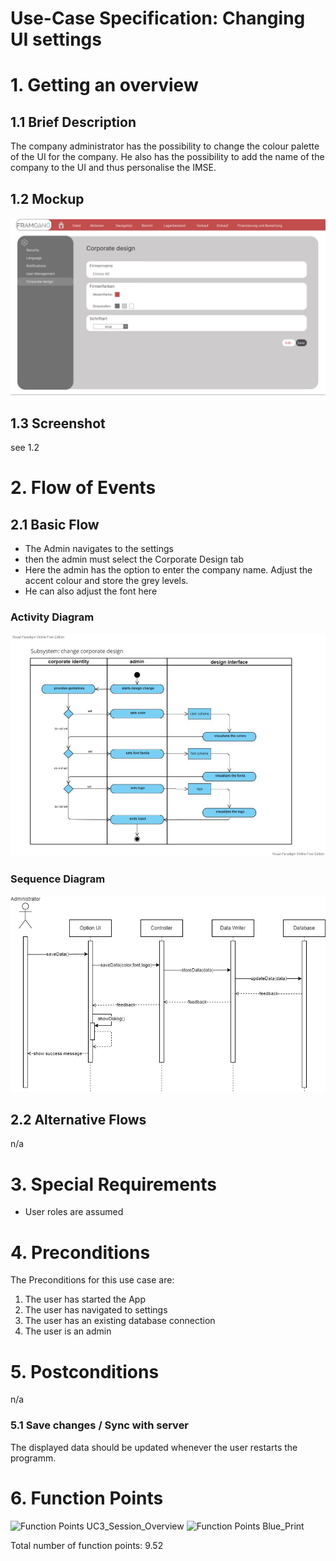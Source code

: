 # Use-Case Specification: Changing UI settings

# 1. Getting an overview

## 1.1 Brief Description
The company administrator has the possibility to change the colour palette of the UI for the company. He also has the possibility to add the name of the company to the UI and thus personalise the IMSE.

## 1.2 Mockup
<img src="data_usecase4/mockup_usecase4.png" alt="Screenshot changing UI settings" width="600"/>

## 1.3 Screenshot
see 1.2

# 2. Flow of Events

## 2.1 Basic Flow
- The Admin navigates to the settings
- then the admin must select the Corporate Design tab
- Here the admin has the option to enter the company name. Adjust the accent colour and store the grey levels. 
- He can also adjust the font here

### Activity Diagram
<img src="data_usecase4/activityDiagram_usecase4.jpg" alt="Screenshot changing UI settings" width="600"/>

### Sequence Diagram
<img src="data_usecase4/sequenceDiagram_usecase4.png" alt="Screenshot sequence diagram changing UI settings" width="600"/>

## 2.2 Alternative Flows
n/a

# 3. Special Requirements
- User roles are assumed 

# 4. Preconditions
The Preconditions for this use case are:
1. The user has started the App
2. The user has navigated to settings
3. The user has an existing database connection
4. The user is an admin

# 5. Postconditions
n/a

### 5.1 Save changes / Sync with server
The displayed data should be updated whenever the user restarts the programm. 

# 6. Function Points
![Function Points UC3_Session_Overview](../function_points/UC3_Overview.png)
<img src="../function_points/Blue_print.png" alt="Function Points Blue_Print" width="500"/>

Total number of function points: 9.52
